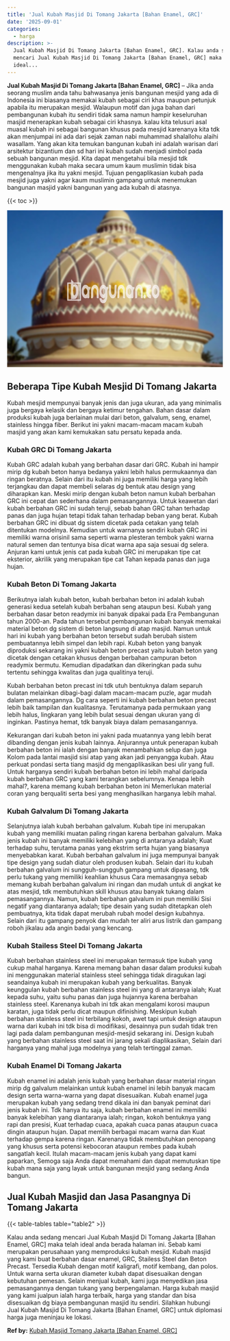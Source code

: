 ```yaml
---
title: 'Jual Kubah Masjid Di Tomang Jakarta [Bahan Enamel, GRC]'
date: '2025-09-01'
categories:
  - harga
description: >-
  Jual Kubah Masjid Di Tomang Jakarta [Bahan Enamel, GRC]. Kalau anda sedang
  mencari Jual Kubah Masjid Di Tomang Jakarta [Bahan Enamel, GRC] maka telah
  ideal...
---
```


**Jual Kubah Masjid Di Tomang Jakarta \[Bahan Enamel, GRC\]** – Jika anda seorang muslim anda tahu bahwasanya jenis bangunan mesjid yang ada di Indonesia ini biasanya memakai kubah sebagai ciri khas maupun petunjuk apabila itu merupakan mesjid. Walaupun motif dan juga bahan dari pembangunan kubah itu sendiri tidak sama namun hampir keseluruhan masjid menerapkan kubah sebagai ciri khasnya. kalau kita telusuri asal muasal kubah ini sebagai bangunan khusus pada mesjid karenanya kita tdk akan menjumpai ini ada dari sejak zaman nabi muhammad shalallohu alaihi wasallam. Yang akan kita temukan bangunan kubah ini adalah warisan dari arsitektur bizantium dan sd hari ini kubah sudah menjadi simbol pada sebuah bangunan mesjid. Kita dapat mengetahui bila mesjid tdk menggunakan kubah maka secara umum kaum muslimin tidak bisa mengenalnya jika itu yakni mesjid. Tujuan pengaplikasian kubah pada mesjid juga yakni agar kaum muslimin gampang untuk menemukan bangunan masjid yakni bangunan yang ada kubah di atasnya.

{{< toc >}}

![Jual Kubah Masjid Di Tomang Jakarta [Bahan Enamel, GRC]](/images/jual-kubah-masjid-35.png)

## Beberapa Tipe Kubah Mesjid Di Tomang Jakarta

Kubah mesjid mempunyai banyak jenis dan juga ukuran, ada yang minimalis juga bergaya kelasik dan bergaya ketimur tengahan. Bahan dasar dalam produksi kubah juga berlainan mulai dari beton, galvalum, seng, enamel, stainless hingga fiber. Berikut ini yakni macam-macam macam kubah masjid yang akan kami kemukakan satu persatu kepada anda.

### Kubah GRC Di Tomang Jakarta

Kubah GRC adalah kubah yang berbahan dasar dari GRC. Kubah ini hampir mirip dg kubah beton hanya bedanya yakni lebih halus permukaannya dan ringan beratnya. Selain dari itu kubah ini juga memiliki harga yang lebih terjangkau dan dapat membeli selaras dg bentuk atau design yang diharapkan kan. Meski mirip dengan kubah beton namun kubah berbahan GRC ini cepat dan sederhana dalam pemasangannya. Untuk keawetan dari kubah berbahan GRC ini sudah teruji, sebab bahan GRC tahan terhadap panas dan juga hujan tetapi tidak tahan terhadap beban yang berat. Kubah berbahan GRC ini dibuat dg sistem dicetak pada cetakan yang telah ditentukan modelnya. Kemudian untuk warnanya sendiri kubah GRC ini memiliki warna orisinil sama seperti warna plesteran tembok yakni warna natural semen dan tentunya bisa dicat warna apa saja sesuai dg selera. Anjuran kami untuk jenis cat pada kubah GRC ini merupakan tipe cat eksterior, akrilik yang merupakan tipe cat Tahan kepada panas dan juga hujan.

### Kubah Beton Di Tomang Jakarta

Berikutnya ialah kubah beton, kubah berbahan beton ini adalah kubah generasi kedua setelah kubah berbahan seng ataupun besi. Kubah yang berbahan dasar beton readymix ini banyak dipakai pada Era Pembangunan tahun 2000-an. Pada tahun tersebut pembangunan kubah banyak memakai material beton dg sistem di beton langsung di atap masjid. Namun untuk hari ini kubah yang berbahan beton tersebut sudah berubah sistem pembuatannya lebih simpel dan lebih rapi. Kubah beton yang banyak diproduksi sekarang ini yakni kubah beton precast yaitu kubah beton yang dicetak dengan cetakan khusus dengan berbahan campuran beton readymix bermutu. Kemudian dipadatkan dan dikeringkan pada suhu tertentu sehingga kwalitas dan juga qualitinya teruji.

Kubah berbahan beton precast ini tdk utuh bentuknya dalam separuh bulatan melainkan dibagi-bagi dalam macam-macam puzle, agar mudah dalam pemasangannya. Dg cara seperti ini kubah berbahan beton precast lebih baik tampilan dan kualitasnya. Terutamanya pada permukaan yang lebih halus, lingkaran yang lebih bulat sesuai dengan ukuran yang di inginkan. Pastinya hemat, tdk banyak biaya dalam pemasangannya.

Kekurangan dari kubah beton ini yakni pada muatannya yang lebih berat dibanding dengan jenis kubah lainnya. Anjurannya untuk penerapan kubah berbahan beton ini ialah dengan banyak menambahkan selup dan juga Kolom pada lantai masjid sisi atap yang akan jadi penyangga kubah. Atau perkuat pondasi serta tiang masjid dg mengaplikasikan besi ulir yang full. Untuk harganya sendiri kubah berbahan beton ini lebih mahal daripada kubah berbahan GRC yang kami terangkan sebelumnya. Kenapa lebih mahal?, karena memang kubah berbahan beton ini Memerlukan material coran yang berqualiti serta besi yang menghasilkan harganya lebih mahal.

### Kubah Galvalum Di Tomang Jakarta

Selanjutnya ialah kubah berbahan galvalum. Kubah tipe ini merupakan kubah yang memiliki muatan paling ringan karena berbahan galvalum. Maka jenis kubah ini banyak memiliki kelebihan yang di antaranya adalah; Kuat terhadap suhu, terutama panas yang ekstrim serta hujan yang biasanya menyebabkan karat. Kubah berbahan galvalum ini juga mempunyai banyak tipe design yang sudah diatur oleh produsen kubah. Selain dari itu kubah berbahan galvalum ini sungguh-sungguh gampang untuk dipasang, tdk perlu tukang yang memiliki keahlian khusus Cara memasangnya sebab memang kubah berbahan galvalum ini ringan dan mudah untuk di angkat ke atas mesjid, tdk membutuhkan skill khusus atau banyak tukang dalam pemasangannya. Namun, kubah berbahan galvalum ini pun memiliki Sisi negatif yang diantaranya adalah; tipe desain yang sudah ditetapkan oleh pembuatnya, kita tidak dapat merubah rubah model design kubahnya. Selain dari itu gampang penyok dan mudah ter aliri arus listrik dan gampang roboh jikalau ada angin badai yang kencang.

### Kubah Stailess Steel Di Tomang Jakarta

Kubah berbahan stainless steel ini merupakan termasuk tipe kubah yang cukup mahal harganya. Karena memang bahan dasar dalam produksi kubah ini menggunakan material stainless steel sehingga tidak diragukan lagi seandainya kubah ini merupakan kubah yang berkualitas. Banyak keunggulan kubah berbahan stainless steel ini yang di antaranya ialah; Kuat kepada suhu, yaitu suhu panas dan juga hujannya karena berbahan stainless steel. Karenanya kubah ini tdk akan mengalami korosi maupun karatan, juga tidak perlu dicat maupun difinishing. Meskipun kubah berbahan stainless steel ini terbilang kokoh, awet tapi untuk design ataupun warna dari kubah ini tdk bisa di modifikasi, desainnya pun sudah tidak tren lagi pada dalam pembangunan mesjid-mesjid sekarang ini. Design kubah yang berbahan stainless steel saat ini jarang sekali diaplikasikan, Selain dari harganya yang mahal juga modelnya yang telah tertinggal zaman.

### Kubah Enamel Di Tomang Jakarta

Kubah enamel ini adalah jenis kubah yang berbahan dasar material ringan mirip dg galvalum melainkan untuk kubah enamel ini lebih banyak macam design serta warna-warna yang dapat disesuaikan. Kubah enamel juga merupakan kubah yang sedang trend dikala ini dan banyak peminat dari jenis kubah ini. Tdk hanya itu saja, kubah berbahan enamel ini memiliki banyak kelebihan yang diantaranya ialah; ringan, kokoh bentuknya yang rapi dan presisi, Kuat terhadap cuaca, apakah cuaca panas ataupun cuaca dingin ataupun hujan. Dapat memilih berbagai macam warna dan Kuat terhadap gempa karena ringan. Karenanya tidak membutuhkan penopang yang khusus serta potensi kebocoran ataupun rembes pada kubah sangatlah kecil. Itulah macam-macam jenis kubah yang dapat kami paparkan, Semoga saja Anda dapat memahami dan dapat memutuskan tipe kubah mana saja yang layak untuk bangunan mesjid yang sedang Anda bangun.

## Jual Kubah Masjid dan Jasa Pasangnya Di Tomang Jakarta

{{< table-tables table="table2" >}}

Kalau anda sedang mencari Jual Kubah Masjid Di Tomang Jakarta \[Bahan Enamel, GRC\] maka telah ideal anda berada halaman ini. Sebab kami merupakan perusahaan yang memproduksi kubah mesjid. Kubah masjid yang kami buat berbahan dasar enamel, GRC, Stailess Steel dan Beton Precast. Tersedia Kubah dengan motif kaligrafi, motif kembang, dan polos. Untuk warna serta ukuran diameter kubah dapat disesuaikan dengan kebutuhan pemesan. Selain menjual kubah, kami juga menyedikan jasa pemasangannya dengan tukang yang berpengalaman. Harga kubah masjid yang kami jualpun ialah harga terbaik, harga yang standar dan bisa disesuaikan dg biaya pembangunan masjid itu sendiri. Silahkan hubungi Jual Kubah Masjid Di Tomang Jakarta \[Bahan Enamel, GRC\] untuk diplomasi harga juga meninjau ke lokasi.

**Ref by:** [Kubah Masjid Tomang Jakarta [Bahan Enamel, GRC]](https://id.wikipedia.org/wiki/Kubah)
